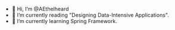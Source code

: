 - 👋 Hi, I’m @AEthelheard
- 👀 I’m currently reading "Designing Data-Intensive Applications".
- 🌱 I’m currently learning Spring Framework.

